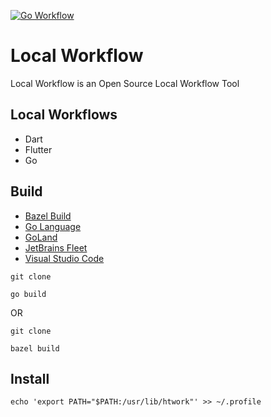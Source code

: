 [Bazel]:https://bazel.build/reference
[Fleet]: https://jetbrains.com/fleet/
[Go]: https://go.dev/
[GoLandIDE]: https://jetbrains.com/go/
[VSCode]: https://code.visualstudio.com/docs

[![Go Workflow](https://github.com/HyaenaTechnologies/local_workflow/actions/workflows/go.yml/badge.svg)](https://github.com/HyaenaTechnologies/local_workflow/actions/workflows/go.yml)

# Local Workflow

Local Workflow is an Open Source Local Workflow Tool

## Local Workflows

- Dart 
- Flutter 
- Go

## Build

- [Bazel Build][Bazel]
- [Go Language][Go]
- [GoLand][GoLandIDE]
- [JetBrains Fleet][Fleet] 
- [Visual Studio Code][VSCode]

```shell
git clone 

go build
```

OR

```shell
git clone 

bazel build
```

## Install

```shell
echo 'export PATH="$PATH:/usr/lib/htwork"' >> ~/.profile
```